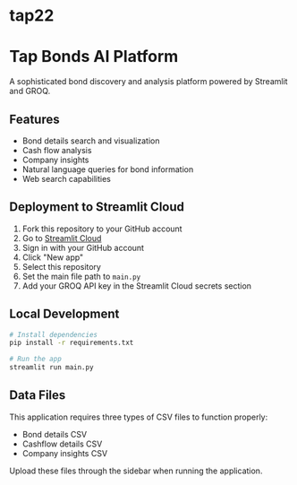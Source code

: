 # tap22
# Tap Bonds AI Platform

A sophisticated bond discovery and analysis platform powered by Streamlit and GROQ.

## Features

- Bond details search and visualization
- Cash flow analysis
- Company insights
- Natural language queries for bond information
- Web search capabilities

## Deployment to Streamlit Cloud

1. Fork this repository to your GitHub account
2. Go to [Streamlit Cloud](https://streamlit.io/cloud)
3. Sign in with your GitHub account
4. Click "New app"
5. Select this repository
6. Set the main file path to `main.py`
7. Add your GROQ API key in the Streamlit Cloud secrets section

## Local Development

```bash
# Install dependencies
pip install -r requirements.txt

# Run the app
streamlit run main.py
```

## Data Files

This application requires three types of CSV files to function properly:
- Bond details CSV
- Cashflow details CSV
- Company insights CSV

Upload these files through the sidebar when running the application.
